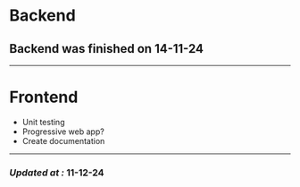 # Backend

## Backend was finished on 14-11-24

---

# Frontend

- Unit testing
- Progressive web app?
- Create documentation

---

### **_Updated at :_** 11-12-24
